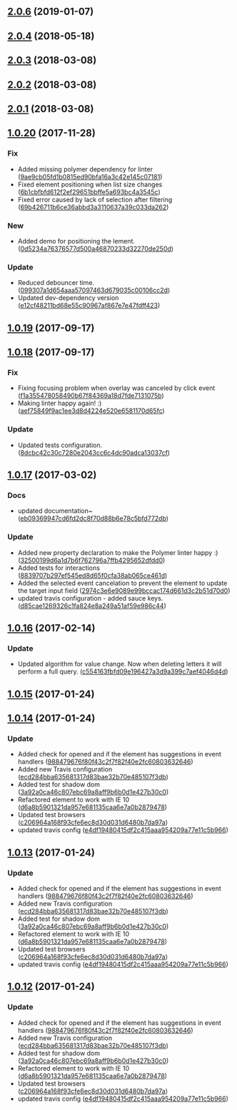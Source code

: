 <a name="2.0.6"></a>
## [2.0.6](https://github.com/advanced-rest-client/paper-autocomplete/compare/2.0.2...2.0.6) (2019-01-07)




<a name="2.0.4"></a>
## [2.0.4](https://github.com/advanced-rest-client/paper-autocomplete/compare/2.0.2...2.0.4) (2018-05-18)




<a name="2.0.3"></a>
## [2.0.3](https://github.com/advanced-rest-client/paper-autocomplete/compare/2.0.2...2.0.3) (2018-03-08)




<a name="2.0.2"></a>
## [2.0.2](https://github.com/advanced-rest-client/paper-autocomplete/compare/2.0.1...2.0.2) (2018-03-08)




<a name="2.0.1"></a>
## [2.0.1](https://github.com/advanced-rest-client/paper-autocomplete/compare/1.0.20...2.0.1) (2018-03-08)




<a name="1.0.20"></a>
## [1.0.20](https://github.com/advanced-rest-client/paper-autocomplete/compare/1.0.18...1.0.20) (2017-11-28)


### Fix

* Added missing polymer dependency for linter ([9ae9cb05fd1b0815ed90bfa16a3c42e145c07181](https://github.com/advanced-rest-client/paper-autocomplete/commit/9ae9cb05fd1b0815ed90bfa16a3c42e145c07181))
* Fixed element positioning when list size changes ([6b1cbfbfd612f2ef29651bbffe5a693bc4a3545c](https://github.com/advanced-rest-client/paper-autocomplete/commit/6b1cbfbfd612f2ef29651bbffe5a693bc4a3545c))
* Fixed error caused by lack of selection after filtering ([69b426711b6ce36abbd3a3110637a39c033da262](https://github.com/advanced-rest-client/paper-autocomplete/commit/69b426711b6ce36abbd3a3110637a39c033da262))

### New

* Added demo for positioning the lement. ([0d5234a76376577d500a46870233d32270de250d](https://github.com/advanced-rest-client/paper-autocomplete/commit/0d5234a76376577d500a46870233d32270de250d))

### Update

* Reduced debouncer time. ([099307a1d654aaa57097463d679035c00106cc2d](https://github.com/advanced-rest-client/paper-autocomplete/commit/099307a1d654aaa57097463d679035c00106cc2d))
* Updated dev-dependency version ([e12cf48211bd68e55c90967af867e7e47fdff423](https://github.com/advanced-rest-client/paper-autocomplete/commit/e12cf48211bd68e55c90967af867e7e47fdff423))



<a name="1.0.19"></a>
## [1.0.19](https://github.com/advanced-rest-client/paper-autocomplete/compare/1.0.18...1.0.19) (2017-09-17)




<a name="1.0.18"></a>
## [1.0.18](https://github.com/advanced-rest-client/paper-autocomplete/compare/1.0.17...1.0.18) (2017-09-17)


### Fix

* Fixing focusing problem when overlay was canceled by click event ([f1a355478058490b67f84369a18d7fde7131075b](https://github.com/advanced-rest-client/paper-autocomplete/commit/f1a355478058490b67f84369a18d7fde7131075b))
* Making linter happy again! :) ([aef75849f9ac1ee3d8d4224e520e6581170d65fc](https://github.com/advanced-rest-client/paper-autocomplete/commit/aef75849f9ac1ee3d8d4224e520e6581170d65fc))

### Update

* Updated tests configuration. ([8dcbc42c30c7280e2043cc6c4dc90adca13037cf](https://github.com/advanced-rest-client/paper-autocomplete/commit/8dcbc42c30c7280e2043cc6c4dc90adca13037cf))



<a name="1.0.17"></a>
## [1.0.17](https://github.com/advanced-rest-client/paper-autocomplete/compare/1.0.16...v1.0.17) (2017-03-02)


### Docs

* updated documentation~ ([eb09369947cd6fd2dc8f70d88b6e78c5bfd772db](https://github.com/advanced-rest-client/paper-autocomplete/commit/eb09369947cd6fd2dc8f70d88b6e78c5bfd772db))

### Update

* Added new property declaration to make the Polymer linter happy :) ([32500199d6a1d7b6f762796a7ffb4295652dfdd0](https://github.com/advanced-rest-client/paper-autocomplete/commit/32500199d6a1d7b6f762796a7ffb4295652dfdd0))
* Added tests for interactions ([8839707b297ef545ed8d65f0cfa38ab065ce461d](https://github.com/advanced-rest-client/paper-autocomplete/commit/8839707b297ef545ed8d65f0cfa38ab065ce461d))
* Added the selected event cancelation to prevent the element to update the target input field ([2974c3e6e9089e99bccac174d661d3c2b51d70d0](https://github.com/advanced-rest-client/paper-autocomplete/commit/2974c3e6e9089e99bccac174d661d3c2b51d70d0))
* updated travis configuration - added sauce keys. ([d85cae1269326c1fa824e8a249a51af59e986c44](https://github.com/advanced-rest-client/paper-autocomplete/commit/d85cae1269326c1fa824e8a249a51af59e986c44))



<a name="1.0.16"></a>
## [1.0.16](https://github.com/advanced-rest-client/paper-autocomplete/compare/1.0.15...v1.0.16) (2017-02-14)


### Update

* Updated algorithm for value change. Now when deleting letters it will perform a full query. ([c554163fbfd09e196427a3d9a399c7aef4046d4d](https://github.com/advanced-rest-client/paper-autocomplete/commit/c554163fbfd09e196427a3d9a399c7aef4046d4d))



<a name="1.0.15"></a>
## [1.0.15](https://github.com/advanced-rest-client/paper-autocomplete/compare/1.0.14...v1.0.15) (2017-01-24)




<a name="1.0.14"></a>
## [1.0.14](https://github.com/advanced-rest-client/paper-autocomplete/compare/1.0.11...v1.0.14) (2017-01-24)


### Update

* Added check for opened and if the element has suggestions in event handlers ([988479676f80f43c2f7f82f40e2fc60803632646](https://github.com/advanced-rest-client/paper-autocomplete/commit/988479676f80f43c2f7f82f40e2fc60803632646))
* Added new Travis configuration ([ecd284bba635681317d83bae32b70e485107f3db](https://github.com/advanced-rest-client/paper-autocomplete/commit/ecd284bba635681317d83bae32b70e485107f3db))
* Added test for shadow dom ([3a92a0ca46c807ebc69a8aff9b6b0d1e427b30c0](https://github.com/advanced-rest-client/paper-autocomplete/commit/3a92a0ca46c807ebc69a8aff9b6b0d1e427b30c0))
* Refactored element to work with IE 10 ([d6a8b5901321da957e681135caa6e7a0b2879478](https://github.com/advanced-rest-client/paper-autocomplete/commit/d6a8b5901321da957e681135caa6e7a0b2879478))
* Updated test browsers ([c206964a168f93cfe6ec8d30d031d6480b7da97a](https://github.com/advanced-rest-client/paper-autocomplete/commit/c206964a168f93cfe6ec8d30d031d6480b7da97a))
* updated travis config ([e4df19480415df2c415aaa954209a77e11c5b966](https://github.com/advanced-rest-client/paper-autocomplete/commit/e4df19480415df2c415aaa954209a77e11c5b966))



<a name="1.0.13"></a>
## [1.0.13](https://github.com/advanced-rest-client/paper-autocomplete/compare/1.0.11...v1.0.13) (2017-01-24)


### Update

* Added check for opened and if the element has suggestions in event handlers ([988479676f80f43c2f7f82f40e2fc60803632646](https://github.com/advanced-rest-client/paper-autocomplete/commit/988479676f80f43c2f7f82f40e2fc60803632646))
* Added new Travis configuration ([ecd284bba635681317d83bae32b70e485107f3db](https://github.com/advanced-rest-client/paper-autocomplete/commit/ecd284bba635681317d83bae32b70e485107f3db))
* Added test for shadow dom ([3a92a0ca46c807ebc69a8aff9b6b0d1e427b30c0](https://github.com/advanced-rest-client/paper-autocomplete/commit/3a92a0ca46c807ebc69a8aff9b6b0d1e427b30c0))
* Refactored element to work with IE 10 ([d6a8b5901321da957e681135caa6e7a0b2879478](https://github.com/advanced-rest-client/paper-autocomplete/commit/d6a8b5901321da957e681135caa6e7a0b2879478))
* Updated test browsers ([c206964a168f93cfe6ec8d30d031d6480b7da97a](https://github.com/advanced-rest-client/paper-autocomplete/commit/c206964a168f93cfe6ec8d30d031d6480b7da97a))
* updated travis config ([e4df19480415df2c415aaa954209a77e11c5b966](https://github.com/advanced-rest-client/paper-autocomplete/commit/e4df19480415df2c415aaa954209a77e11c5b966))



<a name="1.0.12"></a>
## [1.0.12](https://github.com/advanced-rest-client/paper-autocomplete/compare/1.0.11...v1.0.12) (2017-01-24)


### Update

* Added check for opened and if the element has suggestions in event handlers ([988479676f80f43c2f7f82f40e2fc60803632646](https://github.com/advanced-rest-client/paper-autocomplete/commit/988479676f80f43c2f7f82f40e2fc60803632646))
* Added new Travis configuration ([ecd284bba635681317d83bae32b70e485107f3db](https://github.com/advanced-rest-client/paper-autocomplete/commit/ecd284bba635681317d83bae32b70e485107f3db))
* Added test for shadow dom ([3a92a0ca46c807ebc69a8aff9b6b0d1e427b30c0](https://github.com/advanced-rest-client/paper-autocomplete/commit/3a92a0ca46c807ebc69a8aff9b6b0d1e427b30c0))
* Refactored element to work with IE 10 ([d6a8b5901321da957e681135caa6e7a0b2879478](https://github.com/advanced-rest-client/paper-autocomplete/commit/d6a8b5901321da957e681135caa6e7a0b2879478))
* Updated test browsers ([c206964a168f93cfe6ec8d30d031d6480b7da97a](https://github.com/advanced-rest-client/paper-autocomplete/commit/c206964a168f93cfe6ec8d30d031d6480b7da97a))
* updated travis config ([e4df19480415df2c415aaa954209a77e11c5b966](https://github.com/advanced-rest-client/paper-autocomplete/commit/e4df19480415df2c415aaa954209a77e11c5b966))



